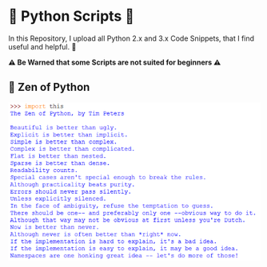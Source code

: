 # 🐍 Python Scripts 🐍

In this Repository, I upload all Python 2.x and 3.x Code Snippets, that I find useful and helpful. 🐍

**⚠️ Be Warned that some Scripts are not suited for beginners ⚠️**

## 📕 Zen of Python
![Zen of Python](Zen_of_Python/Zen_of_Python.png)
